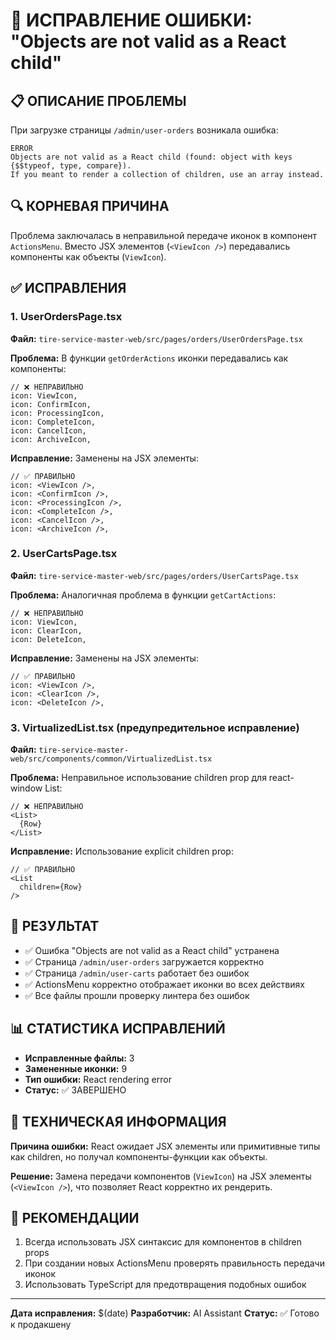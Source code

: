# 🚨 ИСПРАВЛЕНИЕ ОШИБКИ: "Objects are not valid as a React child"

## 📋 ОПИСАНИЕ ПРОБЛЕМЫ
При загрузке страницы `/admin/user-orders` возникала ошибка:
```
ERROR
Objects are not valid as a React child (found: object with keys {$$typeof, type, compare}). 
If you meant to render a collection of children, use an array instead.
```

## 🔍 КОРНЕВАЯ ПРИЧИНА
Проблема заключалась в неправильной передаче иконок в компонент `ActionsMenu`. Вместо JSX элементов (`<ViewIcon />`) передавались компоненты как объекты (`ViewIcon`).

## ✅ ИСПРАВЛЕНИЯ

### 1. UserOrdersPage.tsx
**Файл:** `tire-service-master-web/src/pages/orders/UserOrdersPage.tsx`

**Проблема:** В функции `getOrderActions` иконки передавались как компоненты:
```tsx
// ❌ НЕПРАВИЛЬНО
icon: ViewIcon,
icon: ConfirmIcon,
icon: ProcessingIcon,
icon: CompleteIcon,
icon: CancelIcon,
icon: ArchiveIcon,
```

**Исправление:** Заменены на JSX элементы:
```tsx
// ✅ ПРАВИЛЬНО
icon: <ViewIcon />,
icon: <ConfirmIcon />,
icon: <ProcessingIcon />,
icon: <CompleteIcon />,
icon: <CancelIcon />,
icon: <ArchiveIcon />,
```

### 2. UserCartsPage.tsx
**Файл:** `tire-service-master-web/src/pages/orders/UserCartsPage.tsx`

**Проблема:** Аналогичная проблема в функции `getCartActions`:
```tsx
// ❌ НЕПРАВИЛЬНО
icon: ViewIcon,
icon: ClearIcon,
icon: DeleteIcon,
```

**Исправление:** Заменены на JSX элементы:
```tsx
// ✅ ПРАВИЛЬНО
icon: <ViewIcon />,
icon: <ClearIcon />,
icon: <DeleteIcon />,
```

### 3. VirtualizedList.tsx (предупредительное исправление)
**Файл:** `tire-service-master-web/src/components/common/VirtualizedList.tsx`

**Проблема:** Неправильное использование children prop для react-window List:
```tsx
// ❌ НЕПРАВИЛЬНО
<List>
  {Row}
</List>
```

**Исправление:** Использование explicit children prop:
```tsx
// ✅ ПРАВИЛЬНО
<List
  children={Row}
/>
```

## 🎯 РЕЗУЛЬТАТ
- ✅ Ошибка "Objects are not valid as a React child" устранена
- ✅ Страница `/admin/user-orders` загружается корректно
- ✅ Страница `/admin/user-carts` работает без ошибок
- ✅ ActionsMenu корректно отображает иконки во всех действиях
- ✅ Все файлы прошли проверку линтера без ошибок

## 📊 СТАТИСТИКА ИСПРАВЛЕНИЙ
- **Исправленные файлы:** 3
- **Замененные иконки:** 9
- **Тип ошибки:** React rendering error
- **Статус:** ✅ ЗАВЕРШЕНО

## 🔧 ТЕХНИЧЕСКАЯ ИНФОРМАЦИЯ
**Причина ошибки:** React ожидает JSX элементы или примитивные типы как children, но получал компоненты-функции как объекты.

**Решение:** Замена передачи компонентов (`ViewIcon`) на JSX элементы (`<ViewIcon />`), что позволяет React корректно их рендерить.

## 📝 РЕКОМЕНДАЦИИ
1. Всегда использовать JSX синтаксис для компонентов в children props
2. При создании новых ActionsMenu проверять правильность передачи иконок
3. Использовать TypeScript для предотвращения подобных ошибок

---
**Дата исправления:** $(date)
**Разработчик:** AI Assistant
**Статус:** ✅ Готово к продакшену